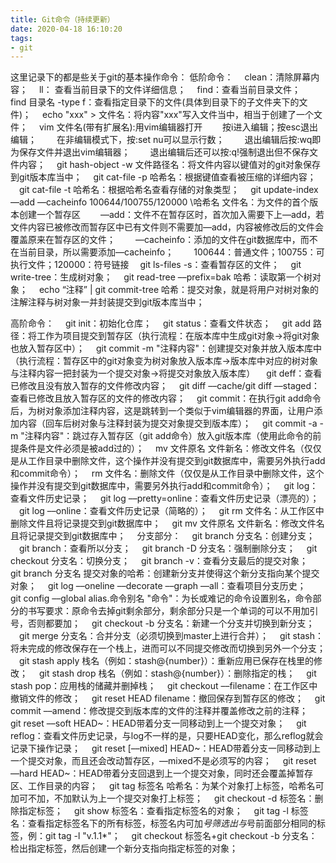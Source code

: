 ```yaml
---
title: Git命令（持续更新）
date: 2020-04-18 16:10:20
tags:
- git
---
```

这里记录下的都是些关于git的基本操作命令：
低阶命令：
&#8195;clean：清除屏幕内容；
&#8195;ll： 查看当前目录下的文件详细信息；
&#8195;find：查看当前目录文件；
&#8195;find 目录名 -type f：查看指定目录下的文件(具体到目录下的子文件夹下的文件)；
&#8195;echo "xxx" > 文件名：将内容"xxx"写入文件当中，相当于创建了一个文件；
&#8195;vim 文件名(带有扩展名):用vim编辑器打开
&#8195;&#8195;按i进入编辑；按esc退出编辑；
&#8195;&#8195;在非编辑模式下，按:set nu可以显示行数；
&#8195;&#8195;退出编辑后按:wq即为保存文件并退出vim编辑器；
&#8195;&#8195;退出编辑后还可以按:q!强制退出但不保存文件内容；<!--more-->
&#8195;git hash-object -w 文件路径名：将文件内容以键值对的git对象保存到git版本库当中；
&#8195;git cat-file -p 哈希名：根据键值查看被压缩的详细内容；
&#8195;git cat-file -t 哈希名：根据哈希名查看存储的对象类型；
&#8195;git update-index &#8211;&#8211;add &#8211;&#8211;cacheinfo 100644/100755/120000 \哈希名 文件名：为文件的首个版本创建一个暂存区
&#8195;&#8195;&#8211;&#8211;add：文件不在暂存区时，首次加入需要下上&#8211;&#8211;add，若文件内容已被修改而暂存区中已有文件则不需要加&#8211;&#8211;add，内容被修改后的文件会覆盖原来在暂存区的文件；
&#8195;&#8195;&#8211;&#8211;cacheinfo：添加的文件在git数据库中，而不在当前目录，所以需要添加&#8211;&#8211;cacheinfo；
&#8195;&#8195;100644：普通文件；100755：可执行文件；120000：符号链接
&#8195;git ls-files -s：查看暂存区的文件；
&#8195;git write-tree：生成树对象；
&#8195;git read-tree &#8211;&#8211;prefix=bak 哈希：读取第一个树对象；
&#8195;echo “注释” | git commit-tree 哈希：提交对象，就是将用户对树对象的注解注释与树对象一并封装提交到git版本库当中；

高阶命令：
&#8195;git init：初始化仓库；
&#8195;git status：查看文件状态；
&#8195;git add 路径：将工作为项目提交到暂存区（执行流程：在版本库中生成git对象->将git对象也放入暂存区中）；
&#8195;git commit -m "注释内容"：创建提交对象并放入版本库中（执行流程：暂存区中的git对象变为树对象放入版本库->版本库中对应的树对象与注释内容一把封装为一个提交对象->将提交对象放入版本库）
&#8195;git deff：查看已修改且没有放入暂存的文件修改内容；
&#8195;git diff &#8211;&#8211;cache/git diff &#8211;&#8211;staged：查看已修改且放入暂存区的文件的修改内容；
&#8195;git commit：在执行git add命令后，为树对象添加注释内容，这是跳转到一个类似于vim编辑器的界面，让用户添加内容（回车后树对象与注释封装为提交对象提交到版本库）；
&#8195;git commit -a -m "注释内容"：跳过存入暂存区（git add命令）放入git版本库（使用此命令的前提条件是文件必须是被add过的）；
&#8195;mv 文件原名 文件新名：修改文件名（仅仅是从工作目录中删除文件，这个操作并没有提交到git数据库中，需要另外执行add和commit命令）；
&#8195;rm 文件名：删除文件（仅仅是从工作目录中删除文件，这个操作并没有提交到git数据库中，需要另外执行add和commit命令）；
&#8195;git log：查看文件历史记录；
&#8195;git log &#8211;&#8211;pretty=online：查看文件历史记录（漂亮的）；
&#8195;git log &#8211;&#8211;online：查看文件历史记录（简略的）；
&#8195;git rm 文件名：从工作区中删除文件且将记录提交到git数据库中；
&#8195;git mv 文件原名 文件新名：修改文件名且将记录提交到git数据库中；
&#8195;分支部分：
&#8195;git branch 分支名：创建分支；
&#8195;git branch：查看所以分支；
&#8195;git branch -D 分支名：强制删除分支；
&#8195;git checkout 分支名：切换分支；
&#8195;git branch -v：查看分支最后的提交对象；
&#8195;git branch 分支名 提交对象的哈希：创建新分支并使得这个新分支指向某个提交对象；
&#8195;git log &#8211;&#8211;oneline &#8211;&#8211;decorate &#8211;&#8211;graph &#8211;&#8211;all：查看项目分支历史；
&#8195;git config &#8211;&#8211;global alias.命令别名 "命令"：为长或难记的命令设置别名，命令部分的书写要求：原命令去掉git剩余部分，剩余部分只是一个单词的可以不用加引号，否则都要加；
&#8195;git checkout -b 分支名：新建一个分支并切换到新分支；
&#8195;git merge 分支名：合并分支（必须切换到master上进行合并）；
&#8195;git stash：将未完成的修改保存在一个栈上，进而可以不同提交修改而切换到另外一个分支；
&#8195;git stash apply 栈名（例如：stash@{number}）：重新应用已保存在栈里的修改；
&#8195;git stash drop 栈名（例如：stash@{number}）：删除指定的栈；
&#8195;git stash pop：应用栈的储藏并删掉栈；
&#8195;git checkout &#8211;&#8211;filename：在工作区中撤销文件的修改；
&#8195;git reset HEAD filename：撤回保存到暂存区的修改；
&#8195;git commit &#8211;&#8211;amend：修改提交到版本库的文件的注释并覆盖修改之前的注释；
&#8195;git reset &#8211;&#8211;soft HEAD~：HEAD带着分支一同移动到上一个提交对象；
&#8195;git reflog：查看文件历史记录，与log不一样的是，只要HEAD变化，那么reflog就会记录下操作记录；
&#8195;git reset [&#8211;&#8211;mixed] HEAD~：HEAD带着分支一同移动到上一个提交对象，而且还会改动暂存区，&#8211;&#8211;mixed不是必须写的内容；
&#8195;git reset &#8211;&#8211;hard HEAD~：HEAD带着分支回退到上一个提交对象，同时还会覆盖掉暂存区、工作目录的内容；
&#8195;git tag 标签名 哈希名：为某个对象打上标签，哈希名可加可不加，不加默认为上一个提交对象打上标签；
&#8195;git checkout -d 标签名：删除指定标签；
&#8195;git show 标签名：查看指定标签名的对象；
&#8195;git tag -l 标签名：查看指定标签名下的所有标签，标签名内可加*号筛选出与*号前面部分相同的标签，例：git tag -l "v.1.1*"；
&#8195;git checkout 标签名+git checkout -b 分支名：检出指定标签，然后创建一个新分支指向指定标签的对象；